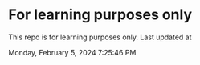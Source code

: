 # For learning purposes only
This repo is for learning purposes only.
Last updated at

Monday, February 5, 2024 7:25:46 PM

